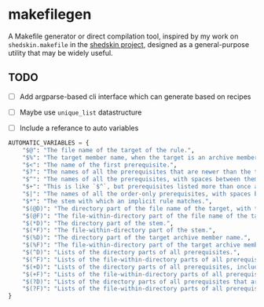 # makefilegen

A Makefile generator or direct compilation tool, inspired by my work on `shedskin.makefile` in the [shedskin project](https://github.com/shedskin/shedskin), designed as a general-purpose utility that may be widely useful.


## TODO

- [ ] Add argparse-based cli interface which can generate based on recipes

- [ ] Maybe use `unique_list` datastructure

- [ ] Include a referance to auto variables

```python
AUTOMATIC_VARIABLES = {
    "$@": "The file name of the target of the rule.",
    "$%": "The target member name, when the target is an archive member.",
    "$<": "The name of the first prerequisite.",
    "$?": "The names of all the prerequisites that are newer than the target, with spaces between them.",
    "$^": "The names of all the prerequisites, with spaces between them.",
    "$+": "This is like `$^`, but prerequisites listed more than once are duplicated in the order they were listed in the makefile.",
    "$|": "The names of all the order-only prerequisites, with spaces between them.",
    "$*": "The stem with which an implicit rule matches.",
    "$(@D)": "The directory part of the file name of the target, with the trailing slash removed.",
    "$(@F)": "The file-within-directory part of the file name of the target.",
    "$(*D)": "The directory part of the stem.",
    "$(*F)": "The file-within-directory part of the stem.",
    "$(%D)": "The directory part of the target archive member name.",
    "$(%F)": "The file-within-directory part of the target archive member name.",
    "$(^D)": "Lists of the directory parts of all prerequisites.",
    "$(^F)": "Lists of the file-within-directory parts of all prerequisites.",
    "$(+D)": "Lists of the directory parts of all prerequisites, including multiple instances of duplicated prerequisites.",
    "$(+F)": "Lists of the file-within-directory parts of all prerequisites, including multiple instances of duplicated prerequisites.",
    "$(?D)": "Lists of the directory parts of all prerequisites that are newer than the target.",
    "$(?F)": "Lists of the file-within-directory parts of all prerequisites that are newer than the target.",
}
```
